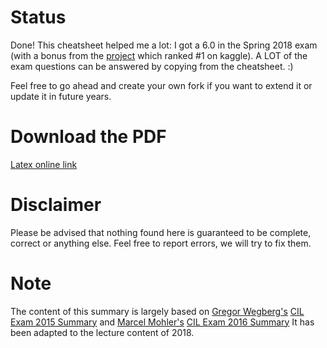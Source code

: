 # Status
Done! This cheatsheet helped me a lot: I got a 6.0 in the Spring 2018 exam (with a bonus from the [project](https://github.com/Xivid/cil-text-classification-2018) which ranked #1 on kaggle). A LOT of the exam questions can be answered by copying from the cheatsheet. :)

Feel free to go ahead and create your own fork if you want to extend it or update it in future years.

# Download the PDF
[Latex online link](https://latexonline.cc/compile?git=https://github.com/Xivid/eth-cil-exam-summary&target=main.tex)

# Disclaimer
Please be advised that nothing found here is guaranteed to be complete, correct or anything else. Feel free to report errors, we will try to fix them.

# Note
The content of this summary is largely based on [Gregor Wegberg's](https://github.com/groggi) [CIL Exam 2015 Summary](https://github.com/groggi/eth-cil-exam-summary) and [Marcel Mohler's](https://github.com/mohlerm) [CIL Exam 2016 Summary](https://github.com/mohlerm/eth-cil-exam-summary)
It has been adapted to the lecture content of 2018.
